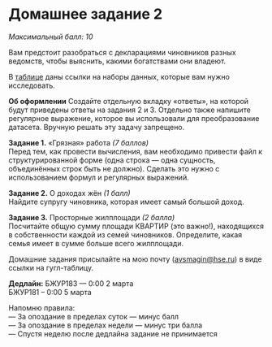 # Домашнее задание 2
*Максимальный балл: 10*

Вам предстоит разобраться с декларациями чиновников разных ведомств, чтобы выяснить, какими богатствами они владеют.

В [таблице](https://docs.google.com/spreadsheets/d/1MkprlweH13xpvrvJ7ttVuSo1iJ9IPfjveWxcAoeZCLI/edit?usp=sharing) даны ссылки на наборы данных, которые вам нужно исследовать.

**Об оформлении**
Создайте отдельную вкладку «ответы», на которой будут приведены ответы на задания 2 и 3.
Отдельно также напишите регулярное выражение, которое вы использовали для преобразование датасета. Вручную решать эту задачу запрещено.<br>

**Задание 1.** «Грязная» работа *(7 баллов)*<br>
Перед тем, как провести вычисления, вам необходимо привести файл к структурированной форме (одна строка — одна сущность, объединённых строк быть не должно). Сделать это нужно с использованием формул и регулярных выражений.

**Задание 2.** О доходах жён *(1 балл)*<br>
Найдите супругу чиновника, которая имеет самый большой доход.

**Задание 3.** Просторные жилплощади *(2 балла)*<br>
Посчитайте общую сумму площади КВАРТИР (это важно!), находящихся в собственности каждой из семей чиновников. Определите, какая семья имеет в сумме больше всего жилплощади. 

Домашние задания присылайте на мою почту (avsmagin@hse.ru) в виде ссылки на гугл-таблицу.

**Дедлайн:**
БЖУР183 — 0:00 2 марта<br>
БЖУР181 – 0:00 5 марта<br>

Напомню правила:<br>
— За опоздание в пределах суток — минус балл<br>
— За опоздание в пределах недели — минус три балла<br>
— Спустя неделю после дедлайна задание не принимается<br>